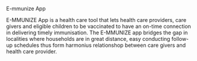E-mmunize App

E-MMUNIZE App is a health care tool that lets health care providers, care givers and eligible children to be vaccinated to have an on-time connection in delivering timely immunisation. The E-MMUNIZE app bridges the gap in localities where households are in great distance, easy conducting follow-up schedules thus form harmonius relationshop between care givers and health care provider.
